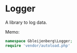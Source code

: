# Logger

A library to log data.

Memo:
```php
namespace Gbleijenberg\Logger;
require 'vendor/autoload.php'

```